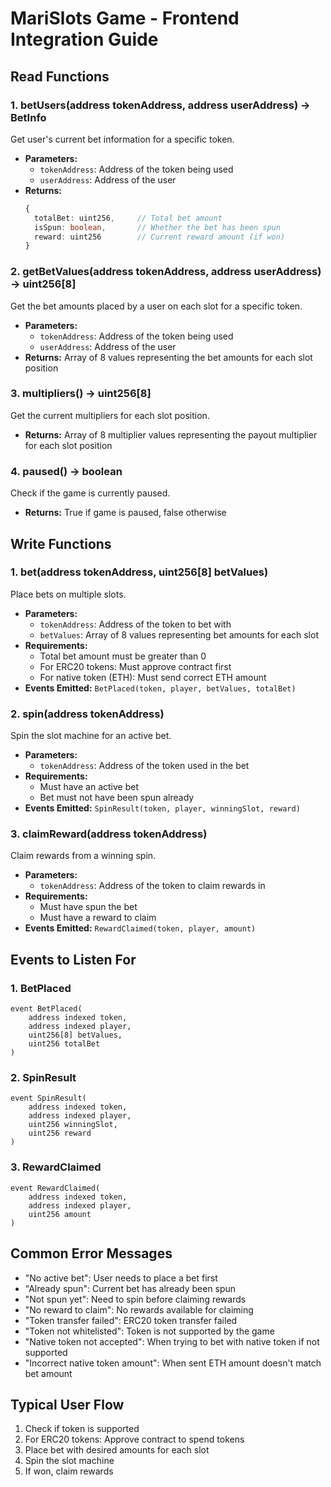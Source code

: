# MariSlots Game - Frontend Integration Guide

## Read Functions

### 1. betUsers(address tokenAddress, address userAddress) → BetInfo
Get user's current bet information for a specific token.
- **Parameters:**
  - `tokenAddress`: Address of the token being used
  - `userAddress`: Address of the user
- **Returns:**
  ```typescript
  {
    totalBet: uint256,     // Total bet amount
    isSpun: boolean,       // Whether the bet has been spun
    reward: uint256        // Current reward amount (if won)
  }
  ```

### 2. getBetValues(address tokenAddress, address userAddress) → uint256[8]
Get the bet amounts placed by a user on each slot for a specific token.
- **Parameters:**
  - `tokenAddress`: Address of the token being used
  - `userAddress`: Address of the user
- **Returns:** Array of 8 values representing the bet amounts for each slot position

### 3. multipliers() → uint256[8]
Get the current multipliers for each slot position.
- **Returns:** Array of 8 multiplier values representing the payout multiplier for each slot position

### 4. paused() → boolean
Check if the game is currently paused.
- **Returns:** True if game is paused, false otherwise

## Write Functions

### 1. bet(address tokenAddress, uint256[8] betValues)
Place bets on multiple slots.
- **Parameters:**
  - `tokenAddress`: Address of the token to bet with
  - `betValues`: Array of 8 values representing bet amounts for each slot
- **Requirements:**
  - Total bet amount must be greater than 0
  - For ERC20 tokens: Must approve contract first
  - For native token (ETH): Must send correct ETH amount
- **Events Emitted:** `BetPlaced(token, player, betValues, totalBet)`

### 2. spin(address tokenAddress)
Spin the slot machine for an active bet.
- **Parameters:**
  - `tokenAddress`: Address of the token used in the bet
- **Requirements:**
  - Must have an active bet
  - Bet must not have been spun already
- **Events Emitted:** `SpinResult(token, player, winningSlot, reward)`

### 3. claimReward(address tokenAddress)
Claim rewards from a winning spin.
- **Parameters:**
  - `tokenAddress`: Address of the token to claim rewards in
- **Requirements:**
  - Must have spun the bet
  - Must have a reward to claim
- **Events Emitted:** `RewardClaimed(token, player, amount)`

## Events to Listen For

### 1. BetPlaced
```solidity
event BetPlaced(
    address indexed token,
    address indexed player,
    uint256[8] betValues,
    uint256 totalBet
)
```

### 2. SpinResult
```solidity
event SpinResult(
    address indexed token,
    address indexed player,
    uint256 winningSlot,
    uint256 reward
)
```

### 3. RewardClaimed
```solidity
event RewardClaimed(
    address indexed token,
    address indexed player,
    uint256 amount
)
```

## Common Error Messages

- "No active bet": User needs to place a bet first
- "Already spun": Current bet has already been spun
- "Not spun yet": Need to spin before claiming rewards
- "No reward to claim": No rewards available for claiming
- "Token transfer failed": ERC20 token transfer failed
- "Token not whitelisted": Token is not supported by the game
- "Native token not accepted": When trying to bet with native token if not supported
- "Incorrect native token amount": When sent ETH amount doesn't match bet amount

## Typical User Flow

1. Check if token is supported
2. For ERC20 tokens: Approve contract to spend tokens
3. Place bet with desired amounts for each slot
4. Spin the slot machine
5. If won, claim rewards
